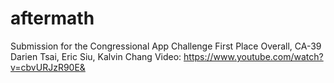 # aftermath

Submission for the Congressional App Challenge
First Place Overall, CA-39
Darien Tsai, Eric Siu, Kalvin Chang
Video: https://www.youtube.com/watch?v=cbvURJzR90E&
